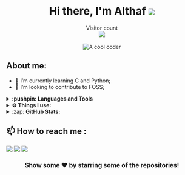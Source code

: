 <div align="center">
	<h1>Hi there, I'm Althaf <img src="https://media.giphy.com/media/hvRJCLFzcasrR4ia7z/giphy.gif" width="25px"> </h1>
</div>

<p align="center"> 
	Visitor count<br>
	<img src="https://profile-counter.glitch.me/Ultrahalf/count.svg" />
</p>

<div align="center">
	<img 
	src="https://camo.githubusercontent.com/992babdffd8c74a1502de375fbdf7e4d54773242/68747470733a2f2f6d656469612e67697068792e636f6d2f6d656469612f53576f536b4e36447854737a71494b4571762f67697068792e676966" alt="A cool coder" />
</div>

## About me:
- 🌱 I’m currently learning C and Python;
- 👯 I’m looking to contribute to FOSS;

<details>
	<summary><b>:pushpin: Languages and Tools</b></summary>
	<code><img height="40" src="https://raw.githubusercontent.com/github/explore/80688e429a7d4ef2fca1e82350fe8e3517d3494d/topics/vim/vim.png"></code>
	<code><img height="40" src="https://raw.githubusercontent.com/github/explore/80688e429a7d4ef2fca1e82350fe8e3517d3494d/topics/bash/bash.png"></code>
	<code><img height="40" src="https://raw.githubusercontent.com/github/explore/80688e429a7d4ef2fca1e82350fe8e3517d3494d/topics/cpp/cpp.png"></code>
	<code><img height="40" src="https://raw.githubusercontent.com/github/explore/80688e429a7d4ef2fca1e82350fe8e3517d3494d/topics/python/python.png"></code>
	<code><img height="40" src="https://raw.githubusercontent.com/github/explore/80688e429a7d4ef2fca1e82350fe8e3517d3494d/topics/java/java.png"></code>
	<code><img height="40" src="https://raw.githubusercontent.com/github/explore/80688e429a7d4ef2fca1e82350fe8e3517d3494d/topics/php/php.png"></code>
	<code><img height="40" src="https://raw.githubusercontent.com/github/explore/80688e429a7d4ef2fca1e82350fe8e3517d3494d/topics/javascript/javascript.png"></code>
	<code><img height="40" src="https://raw.githubusercontent.com/github/explore/80688e429a7d4ef2fca1e82350fe8e3517d3494d/topics/mysql/mysql.png"></code>
	<code><img height="40" src="https://raw.githubusercontent.com/github/explore/80688e429a7d4ef2fca1e82350fe8e3517d3494d/topics/git/git.png"></code>
</details>

<details>	
	<br />
  	<summary><b>⚙️ Things I use:</b></summary>
  	<ul>
  		<li><b>OS:</b> Artix(openrc) and Windows 10;</li>
       		<li><b>WM:</b> dwm;</lit>
	    	<li><b>Laptop: </b> Aspire ES1-572 (i5);</li>
		<li><b>Browser: </b> Brave;</li>
		<br />
	</ul>	
</details>

<details>
	<summary>:zap: <b>GitHub Stats:</b></summary>
	<img 
	src="https://github-readme-stats.vercel.app/api?username=Ultrahalf&hide=stars&show_icons=true" alt="Ultrahalf's Github stats" />
</details>
  
## :mailbox: How to reach me : 

[<img src="https://img.icons8.com/bubbles/50/000000/gmail.png"/>](mailto:muhammadalthafrahman@gmail.com)
[<img target="_blank" src="https://img.icons8.com/bubbles/50/000000/github.png">](https://www.github.com/Ultrahalf/)
[<img target="_blank" src="https://img.icons8.com/bubbles/50/000000/twitter.png"/>](https://www.twitter.com/ultrahalf/)

<div align="center">

### Show some ❤️ by starring some of the repositories!

</div>

<!--- referred
https://github.com/abhisheknaiidu/awesome-github-profile-readme
--->
